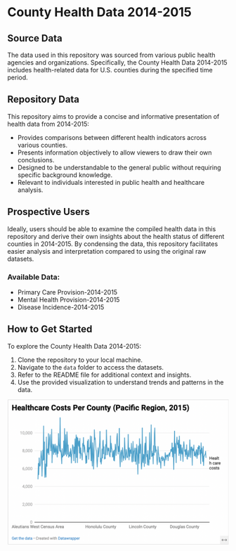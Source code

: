 # County Health Data 2014-2015

## Source Data

The data used in this repository was sourced from various public health agencies and organizations. Specifically, the County Health Data 2014-2015 includes health-related data for U.S. counties during the specified time period.

## Repository Data

This repository aims to provide a concise and informative presentation of health data from 2014-2015:

- Provides comparisons between different health indicators across various counties.
- Presents information objectively to allow viewers to draw their own conclusions.
- Designed to be understandable to the general public without requiring specific background knowledge.
- Relevant to individuals interested in public health and healthcare analysis.

## Prospective Users

Ideally, users should be able to examine the compiled health data in this repository and derive their own insights about the health status of different counties in 2014-2015. By condensing the data, this repository facilitates easier analysis and interpretation compared to using the original raw datasets.

### Available Data:

- Primary Care Provision-2014-2015
- Mental Health Provision-2014-2015
- Disease Incidence-2014-2015

## How to Get Started

To explore the County Health Data 2014-2015:

1. Clone the repository to your local machine.
2. Navigate to the `data` folder to access the datasets.
3. Refer to the README file for additional context and insights.
4. Use the provided visualization to understand trends and patterns in the data.

![data-viz](graph.png)


